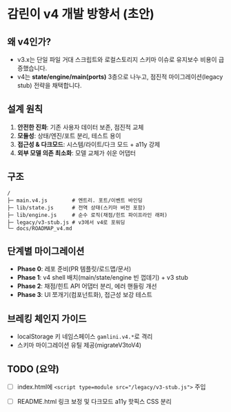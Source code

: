 # 감린이 v4 개발 방향서 (초안)

## 왜 v4인가?
- v3.x는 단일 파일 거대 스크립트와 로컬스토리지 스키마 이슈로 유지보수 비용이 급증했습니다.
- v4는 **state/engine/main(ports)** 3층으로 나누고, 점진적 마이그레이션(legacy stub) 전략을 채택합니다.

## 설계 원칙
1) **안전한 진화**: 기존 사용자 데이터 보존, 점진적 교체
2) **모듈성**: 상태/엔진/포트 분리, 테스트 용이
3) **접근성 & 다크모드**: 시스템/라이트/다크 모드 + a11y 강제
4) **외부 모델 의존 최소화**: 모델 교체가 쉬운 어댑터

## 구조
```
/
├─ main.v4.js        # 엔트리. 포트/이벤트 바인딩
├─ lib/state.js      # 전역 상태(스키마 버전 포함)
├─ lib/engine.js     # 순수 로직(채점/힌트 파이프라인 래퍼)
├─ legacy/v3-stub.js # v3에서 v4로 포워딩
└─ docs/ROADMAP_v4.md
```

## 단계별 마이그레이션
- **Phase 0**: 레포 준비(PR 템플릿/로드맵/문서)
- **Phase 1**: v4 shell 배치(main/state/engine 빈 껍데기) + v3 stub
- **Phase 2**: 채점/힌트 API 어댑터 분리, 에러 핸들링 개선
- **Phase 3**: UI 쪼개기(컴포넌트화), 접근성 보강 테스트

## 브레킹 체인지 가이드
- localStorage 키 네임스페이스 `gamlini.v4.*`로 격리
- 스키마 마이그레이션 유틸 제공(migrateV3toV4)

## TODO (요약)
- [ ] index.html에 `<script type=module src="/legacy/v3-stub.js">` 주입
- [ ] README.html 링크 보정 및 다크모드 a11y 핫픽스 CSS 분리

